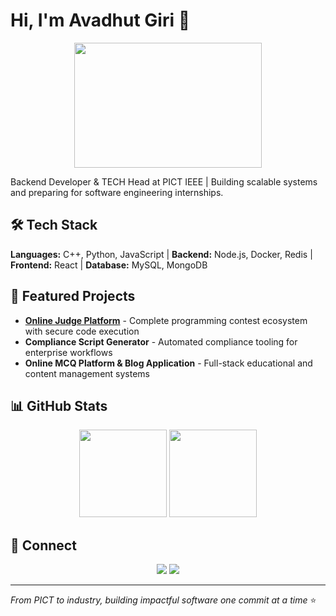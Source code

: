 # Hi, I'm Avadhut Giri 👋

<div align="center">
  <img src="https://raw.githubusercontent.com/abhisheknaiidu/abhisheknaiidu/master/code.gif" width="300" height="200"/>
</div>


Backend Developer & TECH Head at PICT IEEE | Building scalable systems and preparing for software engineering internships.

## 🛠️ Tech Stack
**Languages:** C++, Python, JavaScript | **Backend:** Node.js, Docker, Redis | **Frontend:** React | **Database:** MySQL, MongoDB


## 🚀 Featured Projects
- **[Online Judge Platform](https://github.com/Avadhutgiri/my-online-judge)** - Complete programming contest ecosystem with secure code execution
- **Compliance Script Generator** - Automated compliance tooling for enterprise workflows  
- **Online MCQ Platform & Blog Application** - Full-stack educational and content management systems

## 📊 GitHub Stats
<div align="center">
  <img src="https://github-readme-stats.vercel.app/api?username=Avadhutgiri&show_icons=true&theme=tokyonight&hide_border=true&count_private=true" height="140"/>
  <img src="https://github-readme-stats.vercel.app/api/top-langs/?username=Avadhutgiri&layout=compact&theme=tokyonight&hide_border=true" height="140"/>
</div>

## 🤝 Connect
<div align="center">
  <a href="https://linkedin.com/in/avadhutgiri"><img src="https://img.shields.io/badge/LinkedIn-0077B5?style=flat-square&logo=linkedin&logoColor=white"/></a>
  <a href="mailto:avadg252@gmail.com"><img src="https://img.shields.io/badge/Email-D14836?style=flat-square&logo=gmail&logoColor=white"/></a>
</div>

---
*From PICT to industry, building impactful software one commit at a time* ⭐
